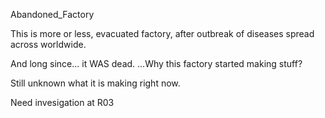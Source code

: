 Abandoned_Factory

This is more or less, evacuated factory, after  outbreak of diseases spread across worldwide.

And long since... it WAS dead.
...Why this factory started making stuff?

Still unknown what it is making right now.

Need invesigation at R03
